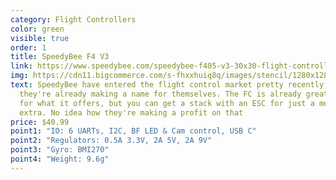 ```yaml
---
category: Flight Controllers
color: green
visible: true
order: 1
title: SpeedyBee F4 V3
link: https://www.speedybee.com/speedybee-f405-v3-30x30-flight-controller/
img: https://cdn11.bigcommerce.com/s-fhxxhuiq8q/images/stencil/1280x1280/products/191/881/8__13017.1672976848.jpg?c=2
text: SpeedyBee have entered the flight control market pretty recently, but
  they're already making a name for themselves. The FC is already great value
  for what it offers, but you can get a stack with an ESC for just a mere $20
  extra. No idea how they're making a profit on that
price: $40.99
point1: "IO: 6 UARTs, I2C, BF LED & Cam control, USB C"
point2: "Regulators: 0.5A 3.3V, 2A 5V, 2A 9V"
point3: "Gyro: BMI270"
point4: "Weight: 9.6g"
---
```

